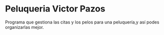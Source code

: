 # Peluqueria Victor Pazos

Programa que gestiona las citas y los pelos para una peluquería,y así podes organizarlas mejor.
